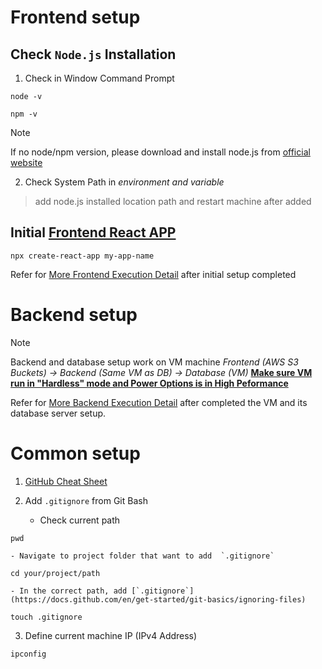 # Frontend setup
## Check `Node.js` Installation
1. Check in Window Command Prompt
```
node -v
```
```
npm -v
```

> [!NOTE]
> If no node/npm version, please download and install node.js from [official website](https://nodejs.org/en/download)

2. Check System Path in *environment and variable*
> add node.js installed location path and restart machine after added

## Initial [Frontend React APP](https://code.visualstudio.com/docs/nodejs/reactjs-tutorial)
```
npx create-react-app my-app-name
```
Refer for [More Frontend Execution Detail](my-profile/README.md) after initial setup completed

# Backend setup
> [!NOTE]
> Backend and database setup work on VM machine
> *Frontend (AWS S3 Buckets) -> Backend (Same VM as DB) -> Database (VM)*
> **<ins>Make sure VM run in "Hardless" mode and Power Options is in High Peformance</ins>**

Refer for [More Backend Execution Detail](backend/README.md) after completed the VM and its database server setup.


# Common setup
1. [GitHub Cheat Sheet](https://git-scm.com/cheat-sheet)

2. Add `.gitignore` from Git Bash
	- Check current path
```
pwd
```
	- Navigate to project folder that want to add  `.gitignore`
```
cd your/project/path
```
	- In the correct path, add [`.gitignore`](https://docs.github.com/en/get-started/git-basics/ignoring-files)
```
touch .gitignore
```

3. Define current machine IP (IPv4 Address)
```
ipconfig
```